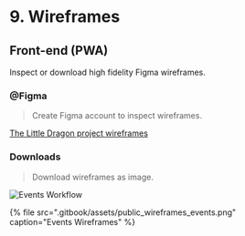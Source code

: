 # 9. Wireframes

## Front-end \(PWA\)

Inspect or download high fidelity Figma wireframes.

### @Figma

> Create Figma account to inspect wireframes.

[The Little Dragon project wireframes](https://www.figma.com/file/yven9vN4MOyAvjtKZ0vrkN/LittleDragon-DEV?node-id=544%3A37920)

### Downloads

> Download wireframes as image.

![Events Workflow](.gitbook/assets/public_wireframes_events.png)

{% file src=".gitbook/assets/public\_wireframes\_events.png" caption="Events Wireframes" %}

